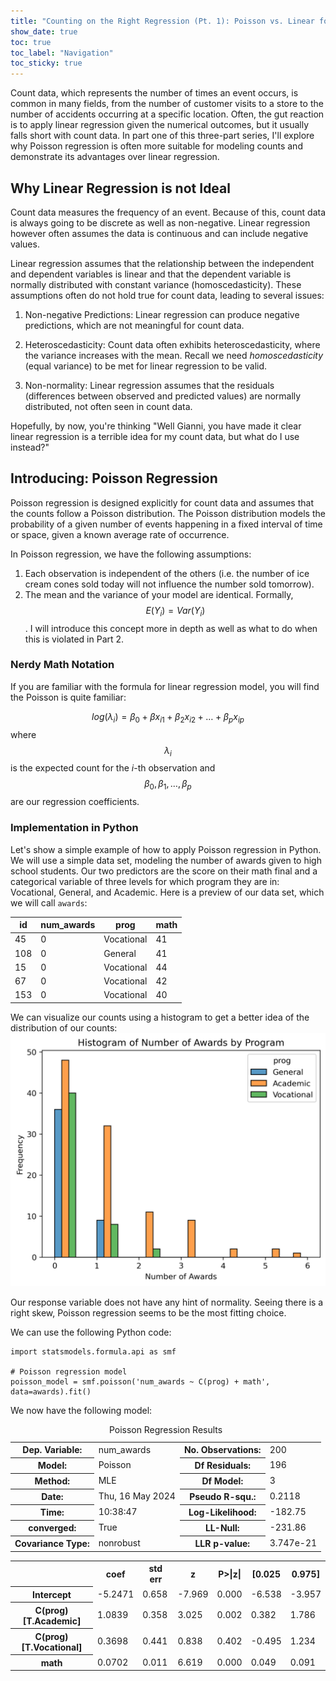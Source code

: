 ```yaml
---
title: "Counting on the Right Regression (Pt. 1): Poisson vs. Linear for Count Data"
show_date: true 
toc: true
toc_label: "Navigation"
toc_sticky: true
---
```


Count data, which represents the number of times an event occurs, is common in many fields, from the number of customer visits to a store to the number of accidents occurring at a specific location. Often, the gut reaction is to apply linear regression given the numerical outcomes, but it usually falls short with count data. In part one of this three-part series, I'll explore why Poisson regression is often more suitable for modeling counts and demonstrate its advantages over linear regression.

## Why Linear Regression is not Ideal

Count data measures the frequency of an event. Because of this, count data is always going to be discrete as well as non-negative. Linear regression however often assumes the data is continuous and can include negative values. 

Linear regression assumes that the relationship between the independent and dependent variables is linear and that the dependent variable is normally distributed with constant variance (homoscedasticity). These assumptions often do not hold true for count data, leading to several issues:

1. Non-negative Predictions: Linear regression can produce negative predictions, which are not meaningful for count data.

2. Heteroscedasticity: Count data often exhibits heteroscedasticity, where the variance increases with the mean. Recall we need *homoscedasticity* (equal variance) to be met for linear regression to be valid.
 
3. Non-normality: Linear regression assumes that the residuals (differences between observed and predicted values) are normally distributed, not often seen in count data. 

Hopefully, by now, you're thinking "Well Gianni, you have made it clear linear regression is a terrible idea for my count data, but what do I use instead?" 

## Introducing: Poisson Regression

Poisson regression is designed explicitly for count data and assumes that the counts follow a Poisson distribution. The Poisson distribution models the probability of a given number of events happening in a fixed interval of time or space, given a known average rate of occurrence.

In Poisson regression, we have the following assumptions:

1. Each observation is independent of the others (i.e. the number of ice cream cones sold today will not influence the number sold tomorrow).
2. The mean and the variance of your model are identical. Formally, $$E(Y_i) = Var(Y_i)$$. I will introduce this concept more in depth as well as what to do when this is violated in Part 2. 

### Nerdy Math Notation

If you are familiar with the formula for linear regression model, you will find the Poisson is quite familiar: 

$$log(\lambda_i) = \beta_0 + \beta x_{i1} + \beta_2 x_{i2} + \ldots + \beta_p x_{ip}$$ where $$\lambda_i$$ is the expected count for the $i$-th observation and $$\beta_0, \beta_1, \ldots, \beta_p$$ are our regression coefficients. 

### Implementation in Python

Let's show a simple example of how to apply Poisson regression in Python. We will use a simple data set, modeling the number of awards given to high school students. Our two predictors are the score on their math final and a categorical variable of three levels for which program they are in: Vocational, General, and Academic. Here is a preview of our data set, which we will call `awards`: 

|id | num_awards | prog | math |
|---|---|---|---|
45 | 0 | Vocational | 41 |
108 | 0 | General | 41 |
15 | 0 | Vocational | 44 |
67 | 0 | Vocational | 42 |
153 | 0 | Vocational | 40 |

We can visualize our counts using a histogram to get a better idea of the distribution of our counts:
![Counts Separated by Program Type](https://github.com/gspiga/gspiga.github.io/blob/master/code_books/Poisson_Regression/Part_1/histogram_of_num_awards.png?raw=true)

Our response variable does not have any hint of normality. Seeing there is a right skew, Poisson regression seems to be the most fitting choice. 

We can use the following Python code:

```
import statsmodels.formula.api as smf

# Poisson regression model
poisson_model = smf.poisson('num_awards ~ C(prog) + math', data=awards).fit()
```
We now have the following model:

<table class="simpletable">
<caption>Poisson Regression Results</caption>
<tr>
  <th>Dep. Variable:</th>      <td>num_awards</td>    <th>  No. Observations:  </th>  <td>   200</td>  
</tr>
<tr>
  <th>Model:</th>                <td>Poisson</td>     <th>  Df Residuals:      </th>  <td>   196</td>  
</tr>
<tr>
  <th>Method:</th>                 <td>MLE</td>       <th>  Df Model:          </th>  <td>     3</td>  
</tr>
<tr>
  <th>Date:</th>            <td>Thu, 16 May 2024</td> <th>  Pseudo R-squ.:     </th>  <td>0.2118</td>  
</tr>
<tr>
  <th>Time:</th>                <td>10:38:47</td>     <th>  Log-Likelihood:    </th> <td> -182.75</td> 
</tr>
<tr>
  <th>converged:</th>             <td>True</td>       <th>  LL-Null:           </th> <td> -231.86</td> 
</tr>
<tr>
  <th>Covariance Type:</th>     <td>nonrobust</td>    <th>  LLR p-value:       </th> <td>3.747e-21</td>
</tr>
</table>
<table class="simpletable">
<tr>
            <td></td>               <th>coef</th>     <th>std err</th>      <th>z</th>      <th>P>|z|</th>  <th>[0.025</th>    <th>0.975]</th>  
</tr>
<tr>
  <th>Intercept</th>             <td>   -5.2471</td> <td>    0.658</td> <td>   -7.969</td> <td> 0.000</td> <td>   -6.538</td> <td>   -3.957</td>
</tr>
<tr>
  <th>C(prog)[T.Academic]</th>   <td>    1.0839</td> <td>    0.358</td> <td>    3.025</td> <td> 0.002</td> <td>    0.382</td> <td>    1.786</td>
</tr>
<tr>
  <th>C(prog)[T.Vocational]</th> <td>    0.3698</td> <td>    0.441</td> <td>    0.838</td> <td> 0.402</td> <td>   -0.495</td> <td>    1.234</td>
</tr>
<tr>
  <th>math</th>                  <td>    0.0702</td> <td>    0.011</td> <td>    6.619</td> <td> 0.000</td> <td>    0.049</td> <td>    0.091</td>
</tr>
</table>
